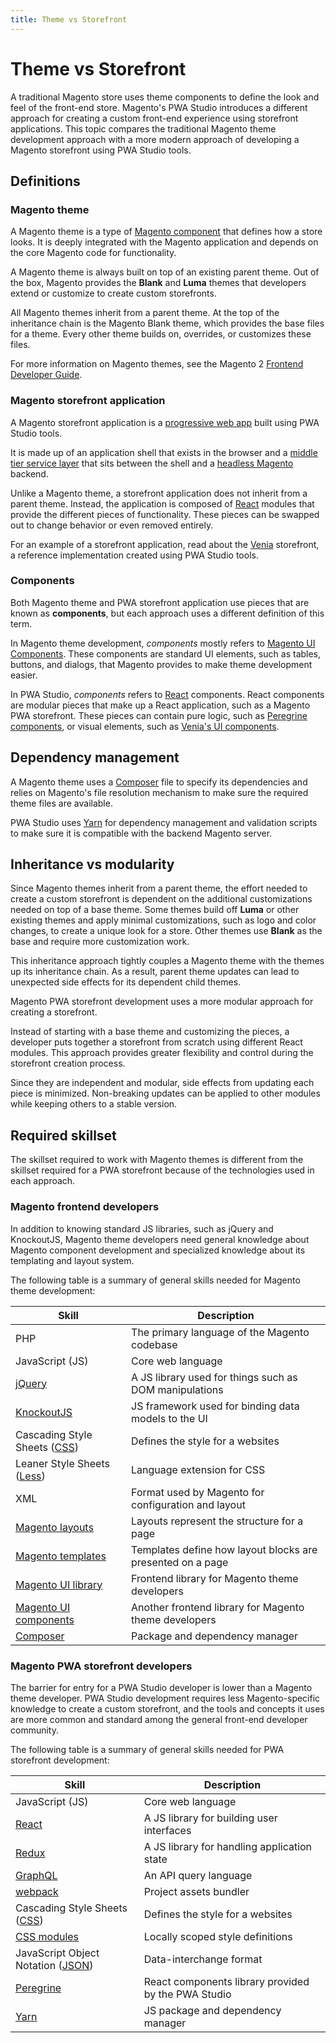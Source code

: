 ```yaml
---
title: Theme vs Storefront
---
```


# Theme vs Storefront

A traditional Magento store uses theme components to define the look and feel of the front-end store.
Magento's PWA Studio introduces a different approach for creating a custom front-end experience using storefront applications.
This topic compares the traditional Magento theme development approach with a more modern approach of developing a Magento storefront using PWA Studio tools.

## Definitions

### Magento theme

A Magento theme is a type of [Magento component][] that defines how a store looks.
It is deeply integrated with the Magento application and depends on the core Magento code for functionality.

[magento component]: https://devdocs.magento.com/guides/v2.1/extension-dev-guide/bk-extension-dev-guide.html

A Magento theme is always built on top of an existing parent theme.
Out of the box, Magento provides the **Blank** and **Luma** themes that developers extend or customize to create custom storefronts.

All Magento themes inherit from a parent theme.
At the top of the inheritance chain is the Magento Blank theme, which provides the base files for a theme.
Every other theme builds on, overrides, or customizes these files.

For more information on Magento themes, see the Magento 2 [Frontend Developer Guide][].

[frontend developer guide]: https://devdocs.magento.com/guides/v2.3/frontend-dev-guide/bk-frontend-dev-guide.html

### Magento storefront application

A Magento storefront application is a [progressive web app][] built using PWA Studio tools.

[progressive web app]: /guides/

It is made up of an application shell that exists in the browser and a [middle tier service layer][] that sits between the shell and a [headless Magento][] backend.

[middle tier service layer]: /guides/packages/upward/
[headless magento]: https://magento.com/blog/best-practices/future-headless

Unlike a Magento theme, a storefront application does not inherit from a parent theme.
Instead, the application is composed of [React][] modules that provide the different pieces of functionality.
These pieces can be swapped out to change behavior or even removed entirely.

[react]: https://reactjs.org/

For an example of a storefront application, read about the [Venia][] storefront, a reference implementation created using PWA Studio tools.

[venia]: /guides/packages/venia/

### Components

Both Magento theme and PWA storefront application use pieces that are known as **components**, but
each approach uses a different definition of this term.

In Magento theme development, _components_ mostly refers to [Magento UI Components][].
These components are standard UI elements, such as tables, buttons, and dialogs, that Magento provides to make theme development easier.

[magento ui components]: https://devdocs.magento.com/guides/v2.3/ui_comp_guide/bk-ui_comps.html

In PWA Studio, _components_ refers to [React][] components.
React components are modular pieces that make up a React application, such as a Magento PWA storefront.
These pieces can contain pure logic, such as [Peregrine components][], or visual elements, such as [Venia's UI components][].

[peregrine components]: /guides/packages/peregrine/
[venia's ui components]: /guides/packages/venia/ui-components/

## Dependency management

A Magento theme uses a [Composer][] file to specify its dependencies and relies on Magento's file resolution mechanism to make sure the required theme files are available.

[composer]: https://getcomposer.org/doc/00-intro.md

PWA Studio uses [Yarn][] for dependency management and validation scripts to make sure it is compatible with the backend Magento server.

[yarn]: https://yarnpkg.com/

## Inheritance vs modularity

Since Magento themes inherit from a parent theme, the effort needed to create a custom storefront is dependent on the additional customizations needed on top of a base theme.
Some themes build off **Luma** or other existing themes and apply minimal customizations, such as logo and color changes, to create a unique look for a store.
Other themes use **Blank** as the base and require more customization work.

This inheritance approach tightly couples a Magento theme with the themes up its inheritance chain.
As a result, parent theme updates can lead to unexpected side effects for its dependent child themes.

Magento PWA storefront development uses a more modular approach for creating a storefront.

Instead of starting with a base theme and customizing the pieces, a developer puts together a storefront from scratch using different React modules.
This approach provides greater flexibility and control during the storefront creation process.

Since they are independent and modular, side effects from updating each piece is minimized.
Non-breaking updates can be applied to other modules while keeping others to a stable version.

## Required skillset

The skillset required to work with Magento themes is different from the skillset required for a PWA storefront because of the technologies used in each approach.

### Magento frontend developers

In addition to knowing standard JS libraries, such as jQuery and KnockoutJS, Magento theme developers need general knowledge about Magento component development and specialized knowledge about its templating and layout system.

The following table is a summary of general skills needed for Magento theme development:

| Skill                            | Description                                                |
| -------------------------------- | ---------------------------------------------------------- |
| PHP                              | The primary language of the Magento codebase               |
| JavaScript (JS)                  | Core web language                                          |
| [jQuery][]                       | A JS library used for things such as DOM manipulations     |
| [KnockoutJS][]                   | JS framework used for binding data models to the UI        |
| Cascading Style Sheets ([CSS][]) | Defines the style for a websites                           |
| Leaner Style Sheets ([Less][])   | Language extension for CSS                                 |
| XML                              | Format used by Magento for configuration and layout        |
| [Magento layouts][]              | Layouts represent the structure for a page                 |
| [Magento templates][]            | Templates define how layout blocks are presented on a page |
| [Magento UI library][]           | Frontend library for Magento theme developers              |
| [Magento UI components][]        | Another frontend library for Magento theme developers      |
| [Composer][]                     | Package and dependency manager                             |

[jquery]: https://jquery.com/
[knockoutjs]: https://knockoutjs.com/
[css]: https://devdocs.magento.com/guides/v2.3/frontend-dev-guide/css-topics/css-overview.html
[less]: http://lesscss.org/
[magento layouts]: https://devdocs.magento.com/guides/v2.3/frontend-dev-guide/layouts/layout-overview.html
[magento templates]: https://devdocs.magento.com/guides/v2.3/frontend-dev-guide/templates/template-overview.html
[magento ui library]: https://magento-devdocs.github.io/magento2-ui-library/

### Magento PWA storefront developers

The barrier for entry for a PWA Studio developer is lower than a Magento theme developer.
PWA Studio development requires less Magento-specific knowledge to create a custom storefront, and
the tools and concepts it uses are more common and standard among the general front-end developer community.

The following table is a summary of general skills needed for PWA storefront development:

| Skill                                 | Description                                         |
| ------------------------------------- | --------------------------------------------------- |
| JavaScript (JS)                       | Core web language                                   |
| [React][]                             | A JS library for building user interfaces           |
| [Redux][]                             | A JS library for handling application state         |
| [GraphQL][]                           | An API query language                               |
| [webpack][]                           | Project assets bundler                              |
| Cascading Style Sheets ([CSS][])      | Defines the style for a websites                    |
| [CSS modules][]                       | Locally scoped style definitions                    |
| JavaScript Object Notation ([JSON][]) | Data-interchange format                             |
| [Peregrine][]                         | React components library provided by the PWA Studio |
| [Yarn][]                              | JS package and dependency manager                   |

[graphql]: /guides/general-concepts/graphql/
[css modules]: /guides/general-concepts/css-modules/
[peregrine]: /guides/packages/peregrine/
[redux]: https://redux.js.org/
[json]: https://www.json.org/
[webpack]: https://webpack.js.org/
